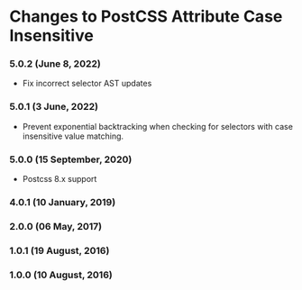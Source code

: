 # Changes to PostCSS Attribute Case Insensitive

### 5.0.2 (June 8, 2022)

- Fix incorrect selector AST updates

### 5.0.1 (3 June, 2022)

- Prevent exponential backtracking when checking for selectors with case insensitive value matching.

### 5.0.0 (15 September, 2020)

- Postcss 8.x support

### 4.0.1 (10 January, 2019)

### 2.0.0 (06 May, 2017)

### 1.0.1 (19 August, 2016)

### 1.0.0 (10 August, 2016)
